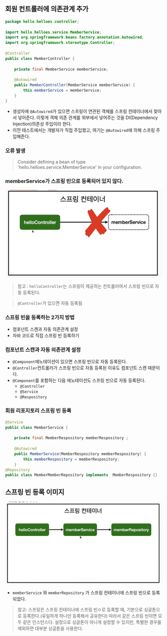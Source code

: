 ## 회원 컨트롤러에 의존관계 추가

```java
package hello.helloes.controller;

import hello.helloes.service.MemberService;
import org.springframework.beans.factory.annotation.Autowired;
import org.springframework.stereotype.Controller;

@Controller
public class MemberController {

    private final MemberService memberService;

    @Autowired
    public MemberController(MemberService memberService) {
        this.memberService = memberService;
    }
}
```

- 생성자에 `@Autowired`가 있으면 스프링이 연관된 객체를 스프링 컨테이너에서 찾아서 넣어준다. 이렇게 객체 의존 관계를 외부에서 넣어주는 것을 DI(Dependency Injection)의존성 주입이라 한다.
- 이전 테스트에서는 개발자가 직접 주입했고, 여기는 `@Autowired`에 의해 스프링 주입해준다.

### 오류 발생

> Consider defining a bean of type 'hello.helloes.service.MemberService' in your configuration.
> 

### memberService가 스프링 빈으로 등록되어 있지 않다.

<img src = "04-03-1.png">

> 참고 : `helloController`는 스프링이 제공하는 컨트롤러여서 스프링 빈으로 자동 등록된다.
> 

> `@Controller`가 있으면 자동 등록됨
> 

### 스프링 빈을 등록하는 2가지 방법

- 컴포넌트 스캔과 자동 의존관계 설정
- 자바 코드로 직접 스프링 빈 등록하기

### 컴포넌트 스캔과 자동 의존관계 설정

- `@Component`에노테이션이 있으면 스프링 빈으로 자동 등록된다.
- `@Controller`컨트롤러가 스프링 빈으로 자동 등록된 이유도 컴포넌트 스캔 때문이다.
- `@Component`를 포함하는 다음 에노테이션도 스프링 빈으로 자동 등록된다.
    - `@Controller`
    - `@Service`
    - `@Respository`

### 회원 리포지토리 스프링 빈 등록

```java
@Service
public class MemberService {

    private final MemberRespository memberRespository ;

    @Autowired
    public MemberService(MemberRespository memberRespository) {
        this.memberRespository = memberRespository;
    }
@Repository
public class MemberMemberRepository implements  MemberRespository {}
```

## 스프링 빈 등록 이미지

<img src = "04-03-02.png">

- `memberService` 와 `memberRepository` 가 스프링 컨테이너에 스프링 빈으로 등록되었다.

> 참고: 스프링은 스프링 컨테이너에 스프링 빈ㅇ르 등록할 때, 기본으로 싱글톤으로 등록한다.(유일하게 하나만 등록해서 공유한다) 따라서 같은 스프링 빈이면 모두 같은 인스턴스다. 설정으로 싱글톤이 아니게 설정할 수 있지만, 특별한 경우를 제외하면 대부분 싱글톤을 사용한다.
>